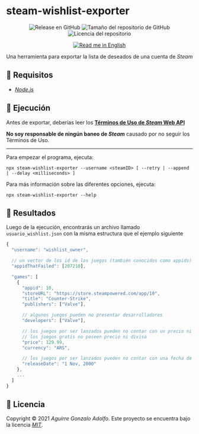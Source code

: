 # steam-wishlist-exporter

<div align="center">

![Release en GitHub](https://img.shields.io/github/v/release/gonza7aav/steam-wishlist-exporter?label=release&color=informational)
![Tamaño del repositorio de GitHub](https://img.shields.io/github/repo-size/gonza7aav/steam-wishlist-exporter?label=tamaño&color=informational)
![Licencia del repositorio](https://img.shields.io/github/license/gonza7aav/steam-wishlist-exporter?label=licencia&color=informational)

[![Read me in English](https://img.shields.io/badge/Read%20me%20in-English-brightgreen)](README.en.md)

</div>

<!-- summary -->

Una herramienta para exportar la lista de deseados de una cuenta de _Steam_

## 🚧 Requisitos

- _[Node.js](https://nodejs.org/)_

## 🚀 Ejecución

Antes de exportar, deberías leer los **[Términos de Uso de _Steam_ Web API](https://steamcommunity.com/dev/apiterms)**

**No soy responsable de ningún baneo de _Steam_** causado por no seguir los Términos de Uso.

---

Para empezar el programa, ejecuta:

```console
npx steam-wishlist-exporter --username <steamID> [ --retry | --append | --delay <milliseconds> ]
```

Para más información sobre las diferentes opciones, ejecuta:

```console
npx steam-wishlist-exporter --help
```

## 📂 Resultados

Luego de la ejecución, encontrarás un archivo llamado `usuario_wishlist.json` con la misma estructura que el ejemplo siguiente

```js
{
  "username": "wishlist_owner",

  // un vector de los id de los juegos (también conocidos como appids) que han presentado errores
  "appidThatFailed": [207210],

  "games": [
    {
      "appid": 10,
      "storeURL": "https://store.steampowered.com/app/10",
      "title": "Counter-Strike",
      "publishers": ["Valve"],

      // algunos juegos pueden no presentar desarrolladores
      "developers": ["Valve"],

      // los juegos por ser lanzados pueden no contar con un precio ni divisa aún
      // los juegos gratis no poseen precio ni divisa
      "price": 129.99,
      "currency": "ARS",

      // los juegos por ser lanzados pueden no contar con una fecha de lanzamiento aún
      "releaseDate": "1 Nov, 2000"
    },
    ...
  ]
}
```

## 📝 Licencia

Copyright © 2021 _Aguirre Gonzalo Adolfo_.
Este proyecto se encuentra bajo la licencia _[MIT](LICENSE)_.
